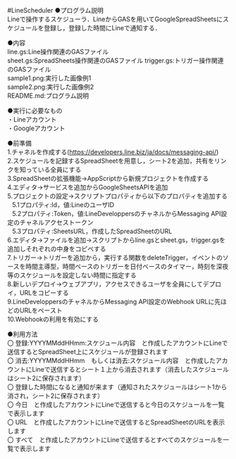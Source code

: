 #LineScheduler
●プログラム説明  
Lineで操作するスケジューラ．LineからGASを用いてGoogleSpreadSheetsにスケジュールを登録し，登録した時間にLineで通知する．  


●内容  
line.gs:Line操作関連のGASファイル  
sheet.gs:SpreadSheets操作関連のGASファイル 
trigger.gs:トリガー操作関連のGASファイル  
sample1.png:実行した画像例1  
sample2.png:実行した画像例2  
README.md:プログラム説明 


●実行に必要なもの  
・Lineアカウント  
・Googleアカウント  

●前準備    
1.チャネルを作成する(https://developers.line.biz/ja/docs/messaging-api/)    
2.スケジュールを記録するSpreadSheetを用意し，シート2を追加，共有をリンクを知っている全員にする      
3.SpreadSheetの拡張機能→AppScriptから新規プロジェクトを作成する  
4.エディタ→サービスを追加からGoogleSheetsAPIを追加  
5.プロジェクトの設定→スクリプトプロパティから以下のプロパティを追加する  
&ensp; 5.1プロパティ:Id，値:LineのユーザID  
&ensp; 5.2プロパティ:Token，値:LineDeveloppersのチャネルからMessaging API設定のチャネルアクセストークン   
&ensp; 5.3プロパティ:SheetsURL，作成したSpreadSheetのURL  
6.エディタ→ファイルを追加→スクリプトからline.gsとsheet.gs，trigger.gsを追加しそれぞれの中身をコピペする  
7.トリガー→トリガーを追加から，実行する関数をdeleteTrigger，イベントのソースを時間主導型，時間ベースのトリガーを日付ベースのタイマー，時刻を深夜等のスケジュールを設定しない時間に指定する  
8.新しいデプロイ→ウェブアプリ，アクセスできるユーザを全員にしてデプロイ，URLをコピーする  
9.LineDeveloppersのチャネルからMessaging API設定のWebhook URLに先ほどのURLをペースト  
10.Webhookの利用を有効にする  


●利用方法   
    〇 登録:YYYYMMddHHmm:スケジュール内容　と作成したアカウントにLineで送信するとSpreadSheet上にスケジュールが登録されます     
    〇 消去:YYYYMMddHHmm　もしくは消去:スケジュール内容　と作成したアカウントにLineで送信するとシート１上から消去されます（消去したスケジュールはシート2に保存されます）     
    〇 登録した時間になると通知が来ます（通知されたスケジュールはシート1から消され，シート2に保存されます）       
    〇 今日　と作成したアカウントにLineで送信すると今日のスケジュールを一覧で表示します  
    〇 URL　と作成したアカウントにLineで送信するとSpreadSheetのURLを表示します  
    〇 すべて　と作成したアカウントにLineで送信するとすべてのスケジュールを一覧で表示します    


 
	


